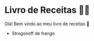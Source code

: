 # Livro de Receitas :man_cook:

Olá! Bem vindo ao meu livro de receitas :cookie:

- Strogonoff de frango

  
